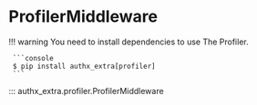 # ProfilerMiddleware

!!! warning
     You need to install dependencies to use The Profiler.

     ```console
     $ pip install authx_extra[profiler]
     ```

::: authx_extra.profiler.ProfilerMiddleware

